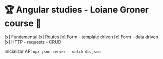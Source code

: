 # 🏆 Angular studies - Loiane Groner course 🥇
[x] Fundamental
[x] Routes
[x] Form - template driven
[x] Form - data driven
[x] HTTP - requests - CRUD

Inicializar API
`npx json-server --watch db.json`
